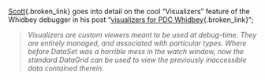 [Scott](http://blogs.msdn.com/scottno/){.broken_link} goes into detail on the cool &#8220;Visualizers&#8221; feature of the Whidbey debugger in his post &#8220;[visualizers for PDC Whidbey](http://blogs.msdn.com/scottno/archive/2004/02/20/77249.aspx){.broken_link}&#8220;; 

> _Visualizers are custom viewers meant to be used at debug-time. They are entirely managed, and associated with particular types. Where before DataSet was a horrible mess in the watch window, now the standard DataGrid can be used to view the previously inaccessible data contained therein._